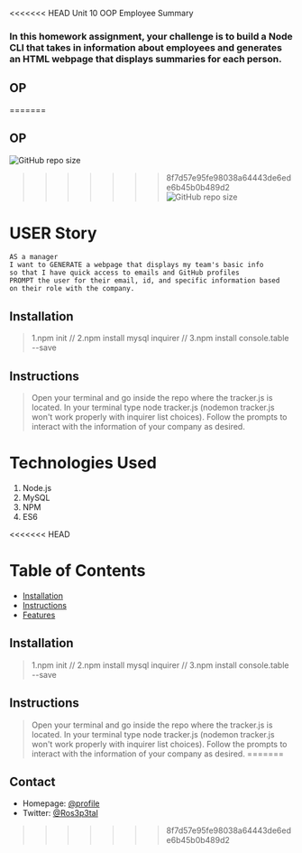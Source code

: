 <<<<<<< HEAD
Unit 10 OOP  Employee Summary
### In this homework assignment, your challenge is to build a Node CLI that takes in information about employees and generates an HTML webpage that displays summaries for each person. 

## OP
=======
## OP
![GitHub repo size](https://img.shields.io/github/repo-size/Kathleen-Y/op?logo=github)
>>>>>>> 8f7d57e95fe98038a64443de6ede6b45b0b489d2
![GitHub repo size](https://img.shields.io/github/forks/Kathleen-Y/op)

# USER Story
```
AS a manager
I want to GENERATE a webpage that displays my team's basic info
so that I have quick access to emails and GitHub profiles
PROMPT the user for their email, id, and specific information based 
on their role with the company. 
```

## Installation
> 1.npm init // 2.npm install mysql inquirer // 3.npm install console.table --save

## Instructions
> Open your terminal and go inside the repo where the tracker.js is located. In your terminal type node tracker.js (nodemon tracker.js won't work properly with inquirer list choices). Follow the prompts to interact with the information of your company as desired.

# Technologies Used
1. Node.js
2. MySQL
2. NPM
3. ES6

<<<<<<< HEAD
# Table of Contents

* [Installation](#installation)
* [Instructions](#instructions)
* [Features](#features)

## Installation
> 1.npm init // 2.npm install mysql inquirer // 3.npm install console.table --save

## Instructions
> Open your terminal and go inside the repo where the tracker.js is located. In your terminal type node tracker.js (nodemon tracker.js won't work properly with inquirer list choices). Follow the prompts to interact with the information of your company as desired.
=======
## Contact
* Homepage: [@profile](https://github.com/Kathleen-Y)
* Twitter: [@Ros3p3tal](https://twitter.com/Ros3p3tal)

>>>>>>> 8f7d57e95fe98038a64443de6ede6b45b0b489d2

